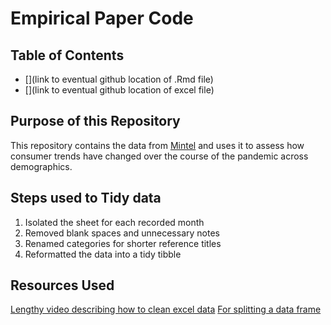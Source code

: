 # Empirical Paper Code

## Table of Contents

- [](link to eventual github location of .Rmd file)
- [](link to eventual github location of excel file)

## Purpose of this Repository

This repository contains the data from [Mintel](https://reports-mintel-com.proxy.uchicago.edu/display/1044545/?fromSearch=%3Ffilters.category%3D118%26last_filter%3Dcategory) and uses it to assess how consumer trends have changed over the course of the pandemic across demographics.

## Steps used to Tidy data
1) Isolated the sheet for each recorded month
2) Removed blank spaces and unnecessary notes
3) Renamed categories for shorter reference titles
4) Reformatted the data into a tidy tibble 

## Resources Used 

[Lengthy video describing how to clean excel data](https://www.youtube.com/watch?v=xhMNW3Y6C2Q)
[For splitting a data frame](https://statisticsglobe.com/split-data-frame-in-r)
